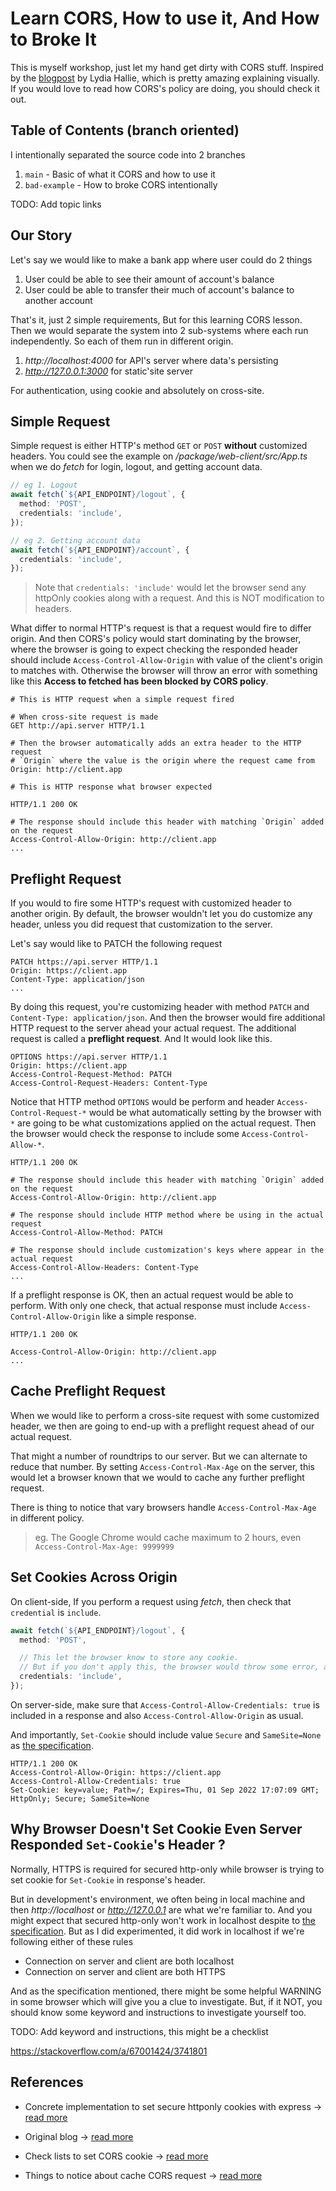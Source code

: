 # Learn CORS, How to use it, And How to Broke It

This is myself workshop, just let my hand get dirty with CORS stuff. Inspired
by the [blogpost](https://dev.to/lydiahallie/cs-visualized-cors-5b8h#cs-cors) by
Lydia Hallie, which is pretty amazing explaining visually. If you would love to
read how CORS's policy are doing, you should check it out.

## Table of Contents (branch oriented)

I intentionally separated the source code into 2 branches

1. `main` - Basic of what it CORS and how to use it
2. `bad-example` - How to broke CORS intentionally

TODO: Add topic links

## Our Story

Let's say we would like to make a bank app where user could do 2 things

1. User could be able to see their amount of account's balance
2. User could be able to transfer their much of account's balance to another account

That's it, just 2 simple requirements, But for this learning CORS lesson. Then
we would separate the system into 2 sub-systems where each run independently.
So each of them run in different origin.

1. _http://localhost:4000_ for API's server where data's persisting
2. _http://127.0.0.1:3000_ for static'site server

For authentication, using cookie and absolutely on cross-site.

## Simple Request

Simple request is either HTTP's method `GET` or `POST` **without** customized headers.
You could see the example on _/package/web-client/src/App.ts_ when we do _fetch_
for login, logout, and getting account data.

```ts
// eg 1. Logout
await fetch(`${API_ENDPOINT}/logout`, {
  method: 'POST',
  credentials: 'include',
});

// eg 2. Getting account data
await fetch(`${API_ENDPOINT}/account`, {
  credentials: 'include',
});
```

> Note that `credentials: 'include'` would let the browser send any httpOnly cookies
> along with a request. And this is NOT modification to headers.

What differ to normal HTTP's request is that a request would fire to differ origin.
And then CORS's policy would start dominating by the browser, where the browser
is going to expect checking the responded header should include `Access-Control-Allow-Origin`
with value of the client's origin to matches with. Otherwise the browser will throw
an error with something like this **Access to fetched has been blocked by CORS policy**.

```http
# This is HTTP request when a simple request fired

# When cross-site request is made
GET http://api.server HTTP/1.1

# Then the browser automatically adds an extra header to the HTTP request
# `Origin` where the value is the origin where the request came from
Origin: http://client.app
```

```http
# This is HTTP response what browser expected

HTTP/1.1 200 OK

# The response should include this header with matching `Origin` added on the request
Access-Control-Allow-Origin: http://client.app
...
```

## Preflight Request

If you would to fire some HTTP's request with customized header to another origin.
By default, the browser wouldn't let you do customize any header, unless you did
request that customization to the server.

Let's say would like to PATCH the following request

```http
PATCH https://api.server HTTP/1.1
Origin: https://client.app
Content-Type: application/json
...
```

By doing this request, you're customizing header with method `PATCH` and `Content-Type: application/json`.
And then the browser would fire additional HTTP request to the server ahead your
actual request. The additional request is called a **preflight request**. And It
would look like this.

```http
OPTIONS https://api.server HTTP/1.1
Origin: https://client.app
Access-Control-Request-Method: PATCH
Access-Control-Request-Headers: Content-Type
```

Notice that HTTP method `OPTIONS` would be perform and header `Access-Control-Request-*`
would be what automatically setting by the browser with `*` are going to be what
customizations applied on the actual request. Then the browser would check the response
to include some `Access-Control-Allow-*`.

```http
HTTP/1.1 200 OK

# The response should include this header with matching `Origin` added on the request
Access-Control-Allow-Origin: http://client.app

# The response should include HTTP method where be using in the actual request
Access-Control-Allow-Method: PATCH

# The response should include customization's keys where appear in the actual request
Access-Control-Allow-Headers: Content-Type
...
```

If a preflight response is OK, then an actual request would be able to perform.
With only one check, that actual response must include `Access-Control-Allow-Origin`
like a simple response.

```http
HTTP/1.1 200 OK

Access-Control-Allow-Origin: http://client.app
...
```

## Cache Preflight Request

When we would like to perform a cross-site request with some customized header,
we then are going to end-up with a preflight request ahead of our actual request.

That might a number of roundtrips to our server. But we can alternate to reduce
that number. By setting `Access-Control-Max-Age` on the server, this would let
a browser known that we would to cache any further preflight request.

There is thing to notice that vary browsers handle `Access-Control-Max-Age` in
different policy.

> eg.
> The Google Chrome would cache maximum to 2 hours, even `Access-Control-Max-Age: 9999999`

## Set Cookies Across Origin

On client-side, If you perform a request using _fetch_, then check that `credential` is `include`.

```ts
await fetch(`${API_ENDPOINT}/logout`, {
  method: 'POST',

  // This let the browser know to store any cookie.
  // But if you don't apply this, the browser would throw some error, anyways.
  credentials: 'include',
});
```

On server-side, make sure that `Access-Control-Allow-Credentials: true` is included
in a response and also `Access-Control-Allow-Origin` as usual.

And importantly,
`Set-Cookie` should include value `Secure` and `SameSite=None` as [the specification](https://developer.mozilla.org/en-US/docs/Web/HTTP/Headers/Set-Cookie/SameSite#none).

```http
HTTP/1.1 200 OK
Access-Control-Allow-Origin: https://client.app
Access-Control-Allow-Credentials: true
Set-Cookie: key=value; Path=/; Expires=Thu, 01 Sep 2022 17:07:09 GMT; HttpOnly; Secure; SameSite=None
```

## Why Browser Doesn't Set Cookie Even Server Responded `Set-Cookie`'s Header ?

Normally, HTTPS is required for secured http-only while browser is trying to set
cookie for `Set-Cookie` in response's header.

But in development's environment, we often being in local machine and then
_http://localhost_ or _http://127.0.0.1_ are what we're familiar to. And you
might expect that secured http-only won't work in localhost despite to [the
specification](https://developer.mozilla.org/en-US/docs/Web/HTTP/Headers/Set-Cookie/SameSite#none). But as I did experimented, it did work in localhost if we're
following either of these rules

- Connection on server and client are both localhost
- Connection on server and client are both HTTPS

And as the specification mentioned, there might be some helpful WARNING in some
browser which will give you a clue to investigate. But, if it NOT, you should know
some keyword and instructions to investigate yourself too.

TODO: Add keyword and instructions, this might be a checklist

https://stackoverflow.com/a/67001424/3741801

## References

- Concrete implementation to set secure httponly cookies with express -> [read more](https://cheatcode.co/tutorials/how-to-implement-secure-httponly-cookies-in-node-js-with-express)

- Original blog -> [read more](https://dev.to/lydiahallie/cs-visualized-cors-5b8h#cs-cors)

- Check lists to set CORS cookie -> [read more](https://stackoverflow.com/a/67001424/3741801)

- Things to notice about cache CORS request -> [read more](https://httptoolkit.tech/blog/cache-your-cors/)
